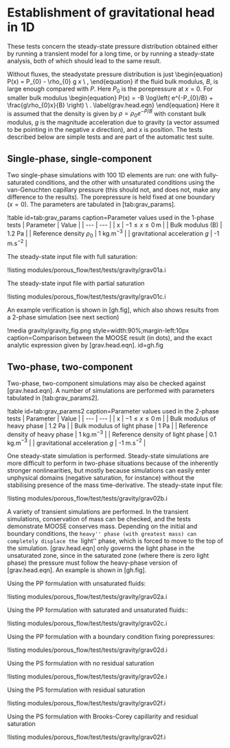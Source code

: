 # Establishment of gravitational head in 1D

These tests concern the steady-state pressure distribution obtained
either by running a transient model for a long time, or by running a
steady-state analysis, both of which should lead to the same result.

Without fluxes, the steadystate pressure distribution is just
\begin{equation}
P(x) = P_{0} - \rho_{0} g x \ ,
\end{equation}
if the fluid bulk modulus, $B$, is large enough compared with $P$.
Here $P_{0}$ is the porepressure at $x=0$.  For smaller bulk modulus
\begin{equation}
P(x) = -B \log\left( e^{-P_{0}/B} + \frac{g\rho_{0}x}{B} \right) \ .
\label{grav.head.eqn}
\end{equation}
Here it is assumed that the density is given by $\rho = \rho_{0}e^{-P/B}$
with constant bulk modulus, $g$ is the
magnitude acceleration due to gravity (a vector assumed to be pointing in the
negative $x$ direction), and $x$ is position.  The tests described below
are simple tests and are part of the automatic test suite.

## Single-phase, single-component

Two single-phase simulations with 100 1D elements are run: one with
fully-saturated conditions, and the other with unsaturated conditions
using the van-Genuchten capillary pressure (this should not, and does
not, make any difference to the results).  The porepressure is held
fixed at one boundary ($x=0$).  The parameters are tabulated in [tab:grav_params].

!table id=tab:grav_params caption=Parameter values used in the 1-phase tests
| Parameter | Value |
| --- | --- |
| x | $-1\leq x \leq 0\,$m |
| Bulk modulus (B) | 1.2 Pa |
| Reference density $\rho_{0}$ | 1 kg.m$^{-3}$ |
| gravitational acceleration $g$ | -1 m.s$^{-2}$ |

The steady-state input file with full saturation:

!listing modules/porous_flow/test/tests/gravity/grav01a.i

The steady-state input file with partial saturation

!listing modules/porous_flow/test/tests/gravity/grav01c.i

An example verification is shown in [gh.fig], which also
shows results from a 2-phase simulation (see next section)

!media gravity/gravity_fig.png style=width:90%;margin-left:10px caption=Comparison between the MOOSE result (in dots), and the
  exact analytic expression given by [grav.head.eqn]. id=gh.fig


## Two-phase, two-component

Two-phase, two-component simulations may also be checked against
[grav.head.eqn].  A number of simulations are performed with parameters tabulated in [tab:grav_params2].

!table id=tab:grav_params2 caption=Parameter values used in the 2-phase tests
| Parameter | Value |
| --- | --- |
| x | $-1\leq x \leq 0\,$m |
| Bulk modulus of heavy phase | 1.2 Pa |
| Bulk modulus of light phase | 1 Pa |
| Reference density of heavy phase | 1 kg.m$^{-3}$ |
| Reference density of light phase | 0.1 kg.m$^{-3}$ |
| gravitational acceleration $g$ | -1 m.s$^{-2}$ |

One steady-state simulation is performed.  Steady-state simulations are more
difficult to perform in two-phase situations because of the inherently
stronger nonlinearities, but mostly because simulations can easily enter
unphysical domains (negative saturation, for instance) without the stabilising
presence of the mass time-derivative.  The steady-state input file:

!listing modules/porous_flow/test/tests/gravity/grav02b.i

A variety of transient simulations are performed.  In the
transient simulations, conservation of mass can be checked, and the
tests demonstrate MOOSE conserves mass.  Depending on the initial and
boundary conditions, the ``heavy'' phase (with greatest mass) can
completely displace the ``light'' phase, which is forced to move to
the top of the simulation.  [grav.head.eqn] only governs the light phase in the unsaturated zone, since in the
saturated zone (where there is zero light phase) the pressure must
follow the heavy-phase version of [grav.head.eqn].  An
example is shown in [gh.fig].

Using the PP formulation with unsaturated fluids:

!listing modules/porous_flow/test/tests/gravity/grav02a.i

Using the PP formulation with saturated and unsaturated fluids::

!listing modules/porous_flow/test/tests/gravity/grav02c.i

Using the PP formulation with a boundary condition fixing porepressures:

!listing modules/porous_flow/test/tests/gravity/grav02d.i

Using the PS formulation with no residual saturation

!listing modules/porous_flow/test/tests/gravity/grav02e.i

Using the PS formulation with residual saturation

!listing modules/porous_flow/test/tests/gravity/grav02f.i

Using the PS formulation with Brooks-Corey capillarity and residual saturation

!listing modules/porous_flow/test/tests/gravity/grav02f.i






